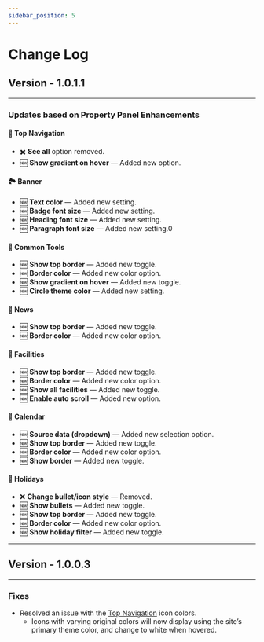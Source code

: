 ```yaml
---
sidebar_position: 5
---
```


# Change Log

## Version - 1.0.1.1

---

### Updates based on Property Panel Enhancements

#### 🧭 Top Navigation

- ✖️ **See all** option removed.
- 🆕 **Show gradient on hover** — Added new option.

#### 🏞️ Banner

- 🆕 **Text color** — Added new setting.
- 🆕 **Badge font size** — Added new setting.
- 🆕 **Heading font size** — Added new setting.
- 🆕 **Paragraph font size** — Added new setting.0

#### 🧰 Common Tools

- 🆕 **Show top border** — Added new toggle.
- 🆕 **Border color** — Added new color option.
- 🆕 **Show gradient on hover** — Added new toggle.
- 🆕 **Circle theme color** — Added new setting.

#### 📰 News

- 🆕 **Show top border** — Added new toggle.
- 🆕 **Border color** — Added new color option.

#### 🏢 Facilities

- 🆕 **Show top border** — Added new toggle.
- 🆕 **Border color** — Added new color option.
- 🆕 **Show all facilities** — Added new toggle.
- 🆕 **Enable auto scroll** — Added new option.

#### 📅 Calendar

- 🆕 **Source data (dropdown)** — Added new selection option.
- 🆕 **Show top border** — Added new toggle.
- 🆕 **Border color** — Added new color option.
- 🆕 **Show border** — Added new toggle.

#### 🎉 Holidays

- ❌ **Change bullet/icon style** — Removed.
- 🆕 **Show bullets** — Added new toggle.
- 🆕 **Show top border** — Added new toggle.
- 🆕 **Border color** — Added new color option.
- 🆕 **Show holiday filter** — Added new toggle.

---

## Version - 1.0.0.3

---

### Fixes

- Resolved an issue with the [Top Navigation](/documentation/docs/design-2/configuration#-1-top-navigation) icon colors.
  - Icons with varying original colors will now display using the site’s primary theme color, and change to white when hovered.
